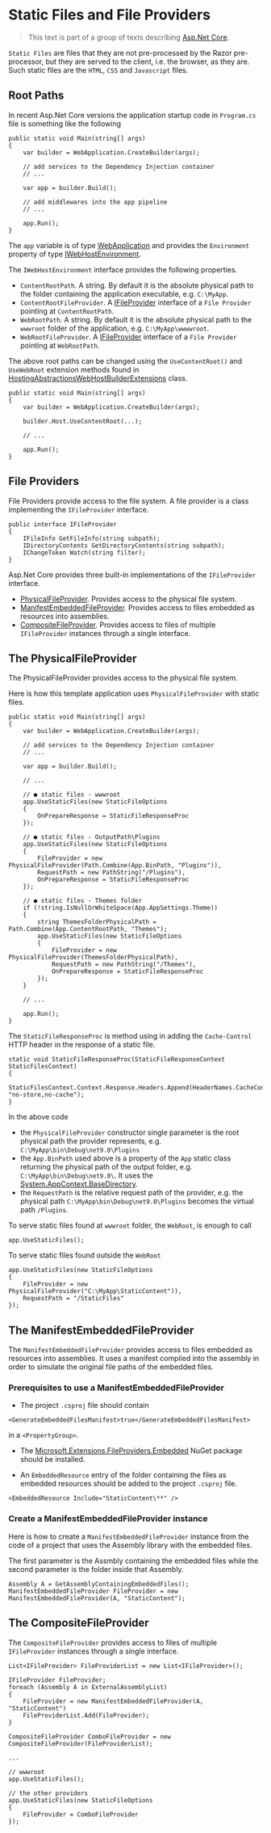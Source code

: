 # Static Files and File Providers

> This text is part of a group of texts describing [Asp.Net Core](../Index.md).

`Static Files` are files that they are not pre-processed by the Razor pre-processor, but they are served to the client, i.e. the browser, as they are. Such static files are the `HTML`, `CSS` and `Javascript` files.

## Root Paths

In recent Asp.Net Core versions the application startup code in `Program.cs` file is something like the following

```
public static void Main(string[] args)
{
    var builder = WebApplication.CreateBuilder(args);
 
    // add services to the Dependency Injection container
    // ...

    var app = builder.Build();

    // add middlewares into the app pipeline
    // ...

    app.Run();
}
```

The `app` variable is of type [WebApplication](https://learn.microsoft.com/en-us/dotnet/api/microsoft.aspnetcore.builder.webapplication) and provides the `Environment` property of type [IWebHostEnvironment](https://learn.microsoft.com/en-us/dotnet/api/microsoft.aspnetcore.hosting.iwebhostenvironment).

The `IWebHostEnvironment` interface provides the following properties.

- `ContentRootPath`. A string. By default it is the absolute physical path to the folder containing the application executable, e.g. `C:\MyApp`.
- `ContentRootFileProvider`. A [IFileProvider](https://learn.microsoft.com/en-us/dotnet/api/microsoft.extensions.fileproviders.ifileprovider) interface of a `File Provider` pointing at `ContentRootPath`.
- `WebRootPath`. A string. By default it is the absolute physical path to the `wwwroot` folder of the application, e.g. `C:\MyApp\wwwwroot`.
- `WebRootFileProvider`. A [IFileProvider](https://learn.microsoft.com/en-us/dotnet/api/microsoft.extensions.fileproviders.ifileprovider) interface of a `File Provider` pointing at `WebRootPath`.

The above root paths can be changed using the `UseContentRoot()` and `UseWebRoot` extension methods found in [HostingAbstractionsWebHostBuilderExtensions](https://learn.microsoft.com/en-us/dotnet/api/microsoft.aspnetcore.hosting.hostingabstractionswebhostbuilderextensions) class.

```
public static void Main(string[] args)
{
    var builder = WebApplication.CreateBuilder(args);

    builder.Host.UseContentRoot(...);
 
    // ...

    app.Run();
}
```

## File Providers

File Providers provide access to the file system. A file provider is a class implementing the `IFileProvider` interface. 

```
public interface IFileProvider
{
    IFileInfo GetFileInfo(string subpath);
    IDirectoryContents GetDirectoryContents(string subpath);
    IChangeToken Watch(string filter);
}
```

Asp.Net Core provides three built-in implementations of the `IFileProvider` interface.
 
- [PhysicalFileProvider](https://learn.microsoft.com/en-us/aspnet/core/fundamentals/file-providers#physical-file-provider). Provides access to the physical file system.
- [ManifestEmbeddedFileProvider](https://learn.microsoft.com/en-us/aspnet/core/fundamentals/file-providers#manifest-embedded-file-provider). Provides access to files embedded as resources into assemblies.
- [CompositeFileProvider](https://learn.microsoft.com/en-us/aspnet/core/fundamentals/file-providers#composite-file-provider). Provides access to files of multiple `IFileProvider` instances through a single interface.
 
## The PhysicalFileProvider

The PhysicalFileProvider provides access to the physical file system.

Here is how this template application uses `PhysicalFileProvider` with static files.

```
public static void Main(string[] args)
{
    var builder = WebApplication.CreateBuilder(args);
 
    // add services to the Dependency Injection container
    // ...

    var app = builder.Build();

    // ...

    // ● static files - wwwroot
    app.UseStaticFiles(new StaticFileOptions
    {
        OnPrepareResponse = StaticFileResponseProc
    });

    // ● static files - OutputPath\Plugins
    app.UseStaticFiles(new StaticFileOptions
    {
        FileProvider = new PhysicalFileProvider(Path.Combine(App.BinPath, "Plugins")),
        RequestPath = new PathString("/Plugins"),
        OnPrepareResponse = StaticFileResponseProc
    });

    // ● static files - Themes folder
    if (!string.IsNullOrWhiteSpace(App.AppSettings.Theme))
    {
        string ThemesFolderPhysicalPath = Path.Combine(App.ContentRootPath, "Themes");
        app.UseStaticFiles(new StaticFileOptions
        {
            FileProvider = new PhysicalFileProvider(ThemesFolderPhysicalPath),
            RequestPath = new PathString("/Themes"),
            OnPrepareResponse = StaticFileResponseProc
        });
    }
 
    // ...

    app.Run();
}
```

The `StaticFileResponseProc` is method using in adding the `Cache-Control` HTTP header in the response of a static file.

```
static void StaticFileResponseProc(StaticFileResponseContext StaticFilesContext)
{
    StaticFilesContext.Context.Response.Headers.Append(HeaderNames.CacheControl, "no-store,no-cache");
}
```

In the above code

- the `PhysicalFileProvider` constructor single parameter is the root physical path the provider represents, e.g. `C:\MyApp\bin\Debug\net9.0\Plugins`
- the `App.BinPath` used above is a property of the `App` static class returning the physical path of the output folder, e.g. `C:\MyApp\bin\Debug\net9.0\`. It uses the [System.AppContext.BaseDirectory](https://learn.microsoft.com/en-us/dotnet/api/system.appcontext).
- the `RequestPath` is the relative request path of the provider, e.g. the physical path `C:\MyApp\bin\Debug\net9.0\Plugins` becomes the virtual path `/Plugins`.


To serve static files found at `wwwroot` folder, the `WebRoot`, is enough to call
```
app.UseStaticFiles();
```

To serve static files found outside the `WebRoot`

```
app.UseStaticFiles(new StaticFileOptions
{
    FileProvider = new PhysicalFileProvider("C:\MyApp\StaticContent")),
    RequestPath = "/StaticFiles"
});
```

## The ManifestEmbeddedFileProvider 

The `ManifestEmbeddedFileProvider` provides access to files embedded as resources into assemblies. It uses a manifest compiled into the assembly in order to simulate the original file paths of the embedded files.

### Prerequisites to use a ManifestEmbeddedFileProvider

- The project `.csproj` file should contain 

```<GenerateEmbeddedFilesManifest>true</GenerateEmbeddedFilesManifest>``` 

in a `<PropertyGroup>`.

- The [Microsoft.Extensions.FileProviders.Embedded](https://www.nuget.org/packages/Microsoft.Extensions.FileProviders.Embedded) NuGet package should be installed.

- An `EmbeddedResource` entry of the folder containing the files as embedded resources should be added to the project `.csproj` file.

```
<EmbeddedResource Include="StaticContent\**" />
```

### Create a ManifestEmbeddedFileProvider instance
Here is how to create a `ManifestEmbeddedFileProvider` instance from the code of a project that uses the Assembly library with the embedded files. 

The first parameter is the Assmbly containing the embedded files while the second parameter is the folder inside that Assembly.

```
Assembly A = GetAssemblyContainingEmbeddedFiles();
ManifestEmbeddedFileProvider FileProvider = new ManifestEmbeddedFileProvider(A, "StaticContent");
```

## The CompositeFileProvider 

The `CompositeFileProvider` provides access to files of multiple `IFileProvider` instances through a single interface.

```
List<IFileProvider> FileProviderList = new List<IFileProvider>();

IFileProvider FileProvider;
foreach (Assembly A in ExternalAssemblyList)
{
    FileProvider = new ManifestEmbeddedFileProvider(A, "StaticContent")
    FileProviderList.Add(FileProvider);
}

CompositeFileProvider ComboFileProvider = new CompositeFileProvider(FileProviderList);

...

// wwwroot
app.UseStaticFiles();  

// the other providers
app.UseStaticFiles(new StaticFileOptions
{
    FileProvider = ComboFileProvider
});
```